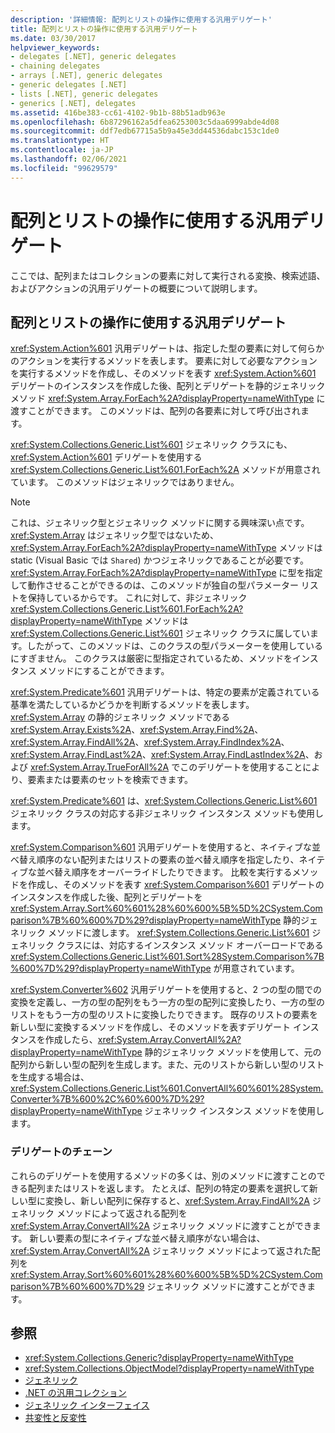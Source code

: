 ```yaml
---
description: '詳細情報: 配列とリストの操作に使用する汎用デリゲート'
title: 配列とリストの操作に使用する汎用デリゲート
ms.date: 03/30/2017
helpviewer_keywords:
- delegates [.NET], generic delegates
- chaining delegates
- arrays [.NET], generic delegates
- generic delegates [.NET]
- lists [.NET], generic delegates
- generics [.NET], delegates
ms.assetid: 416be383-cc61-4102-9b1b-88b51adb963e
ms.openlocfilehash: 6b87296162a5dfea6253003c5daa6999abde4d08
ms.sourcegitcommit: ddf7edb67715a5b9a45e3dd44536dabc153c1de0
ms.translationtype: HT
ms.contentlocale: ja-JP
ms.lasthandoff: 02/06/2021
ms.locfileid: "99629579"
---
```

# <a name="generic-delegates-for-manipulating-arrays-and-lists"></a>配列とリストの操作に使用する汎用デリゲート

ここでは、配列またはコレクションの要素に対して実行される変換、検索述語、およびアクションの汎用デリゲートの概要について説明します。  
  
## <a name="generic-delegates-for-manipulating-arrays-and-lists"></a>配列とリストの操作に使用する汎用デリゲート  

 <xref:System.Action%601> 汎用デリゲートは、指定した型の要素に対して何らかのアクションを実行するメソッドを表します。 要素に対して必要なアクションを実行するメソッドを作成し、そのメソッドを表す <xref:System.Action%601> デリゲートのインスタンスを作成した後、配列とデリゲートを静的ジェネリック メソッド <xref:System.Array.ForEach%2A?displayProperty=nameWithType> に渡すことができます。 このメソッドは、配列の各要素に対して呼び出されます。  
  
 <xref:System.Collections.Generic.List%601> ジェネリック クラスにも、<xref:System.Action%601> デリゲートを使用する <xref:System.Collections.Generic.List%601.ForEach%2A> メソッドが用意されています。 このメソッドはジェネリックではありません。  
  
> [!NOTE]
> これは、ジェネリック型とジェネリック メソッドに関する興味深い点です。 <xref:System.Array> はジェネリック型ではないため、<xref:System.Array.ForEach%2A?displayProperty=nameWithType> メソッドは static (Visual Basic では `Shared`) かつジェネリックであることが必要です。<xref:System.Array.ForEach%2A?displayProperty=nameWithType> に型を指定して動作させることができるのは、このメソッドが独自の型パラメーター リストを保持しているからです。 これに対して、非ジェネリック <xref:System.Collections.Generic.List%601.ForEach%2A?displayProperty=nameWithType> メソッドは <xref:System.Collections.Generic.List%601> ジェネリック クラスに属しています。したがって、このメソッドは、このクラスの型パラメーターを使用しているにすぎません。 このクラスは厳密に型指定されているため、メソッドをインスタンス メソッドにすることができます。  
  
 <xref:System.Predicate%601> 汎用デリゲートは、特定の要素が定義されている基準を満たしているかどうかを判断するメソッドを表します。 <xref:System.Array> の静的ジェネリック メソッドである <xref:System.Array.Exists%2A>、<xref:System.Array.Find%2A>、<xref:System.Array.FindAll%2A>、<xref:System.Array.FindIndex%2A>、<xref:System.Array.FindLast%2A>、<xref:System.Array.FindLastIndex%2A>、および <xref:System.Array.TrueForAll%2A> でこのデリゲートを使用することにより、要素または要素のセットを検索できます。  
  
 <xref:System.Predicate%601> は、<xref:System.Collections.Generic.List%601> ジェネリック クラスの対応する非ジェネリック インスタンス メソッドも使用します。  
  
 <xref:System.Comparison%601> 汎用デリゲートを使用すると、ネイティブな並べ替え順序のない配列またはリストの要素の並べ替え順序を指定したり、ネイティブな並べ替え順序をオーバーライドしたりできます。 比較を実行するメソッドを作成し、そのメソッドを表す <xref:System.Comparison%601> デリゲートのインスタンスを作成した後、配列とデリゲートを <xref:System.Array.Sort%60%601%28%60%600%5B%5D%2CSystem.Comparison%7B%60%600%7D%29?displayProperty=nameWithType> 静的ジェネリック メソッドに渡します。 <xref:System.Collections.Generic.List%601> ジェネリック クラスには、対応するインスタンス メソッド オーバーロードである <xref:System.Collections.Generic.List%601.Sort%28System.Comparison%7B%600%7D%29?displayProperty=nameWithType> が用意されています。  
  
 <xref:System.Converter%602> 汎用デリゲートを使用すると、2 つの型の間での変換を定義し、一方の型の配列をもう一方の型の配列に変換したり、一方の型のリストをもう一方の型のリストに変換したりできます。 既存のリストの要素を新しい型に変換するメソッドを作成し、そのメソッドを表すデリゲート インスタンスを作成したら、<xref:System.Array.ConvertAll%2A?displayProperty=nameWithType> 静的ジェネリック メソッドを使用して、元の配列から新しい型の配列を生成します。また、元のリストから新しい型のリストを生成する場合は、<xref:System.Collections.Generic.List%601.ConvertAll%60%601%28System.Converter%7B%600%2C%60%600%7D%29?displayProperty=nameWithType> ジェネリック インスタンス メソッドを使用します。  
  
### <a name="chaining-delegates"></a>デリゲートのチェーン  

 これらのデリゲートを使用するメソッドの多くは、別のメソッドに渡すことのできる配列またはリストを返します。 たとえば、配列の特定の要素を選択して新しい型に変換し、新しい配列に保存すると、<xref:System.Array.FindAll%2A> ジェネリック メソッドによって返される配列を <xref:System.Array.ConvertAll%2A> ジェネリック メソッドに渡すことができます。 新しい要素の型にネイティブな並べ替え順序がない場合は、<xref:System.Array.ConvertAll%2A> ジェネリック メソッドによって返された配列を <xref:System.Array.Sort%60%601%28%60%600%5B%5D%2CSystem.Comparison%7B%60%600%7D%29> ジェネリック メソッドに渡すことができます。  
  
## <a name="see-also"></a>参照

- <xref:System.Collections.Generic?displayProperty=nameWithType>
- <xref:System.Collections.ObjectModel?displayProperty=nameWithType>
- [ジェネリック](index.md)
- [.NET の汎用コレクション](collections.md)
- [ジェネリック インターフェイス](interfaces.md)
- [共変性と反変性](covariance-and-contravariance.md)
